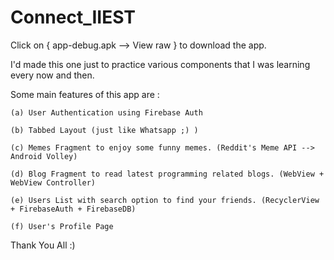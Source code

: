 # Connect_IIEST
Click on { app-debug.apk --> View raw } to download the app.

I'd made this one just to practice various components that I was learning every now and then. 

Some main features of this app are : 

    (a) User Authentication using Firebase Auth
  
    (b) Tabbed Layout (just like Whatsapp ;) )
  
    (c) Memes Fragment to enjoy some funny memes. (Reddit's Meme API --> Android Volley)
  
    (d) Blog Fragment to read latest programming related blogs. (WebView + WebView Controller)
  
    (e) Users List with search option to find your friends. (RecyclerView + FirebaseAuth + FirebaseDB)
  
    (f) User's Profile Page 
  
Thank You All :)  
